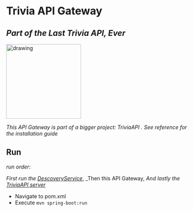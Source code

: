 # Trivia API Gateway
## _Part of the Last Trivia API, Ever_

<img src="https://opentdb.com/images/logo.png" alt="drawing" width="200"/>


_This API Gateway is part of a bigger project: TriviaAPI . See reference for the installation guide_



## Run
_run order_:

_First run the [DescoveryService](https://github.com/1eam/Trivia_API/tree/master/Quad%20-%20Trivia%20DiscoveryService)_,
_Then this API Gateway,
_And lastly the [TriviaAPI server](https://github.com/1eam/Trivia_API/tree/master/Quad%20-%20TriviaApi)_


- Navigate to pom.xml
- Execute ```mvn spring-boot:run```